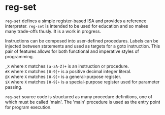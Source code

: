# reg-set

`reg-set` defines a simple register-based ISA and provides a reference
interpreter. `reg-set` is intended to be used for education and so makes many
trade-offs thusly. It is a work in progress.

Instructions can be composed into user-defined procedures.  Labels can be
injected between statements and used as targets for a goto instruction.  This
pair of features allows for both functional and imperative styles of
programming.

`_X` where `X` matches `[a-zA-Z]+` is an instruction or procedure.</br>
`#X` where `X` matches `[0-9]+` is a positive decimal integer literal.</br>
`@X` where `X` matches `[0-9]+` is a general-purpose register.</br>
`$X` where `X` matches `[0-9]+` is a special-purpose register used for parameter passing.

`reg-set` source code is structured as many procedure definitions, one of which
must be called 'main'. The 'main' procedure is used as the entry point for
program execution.
